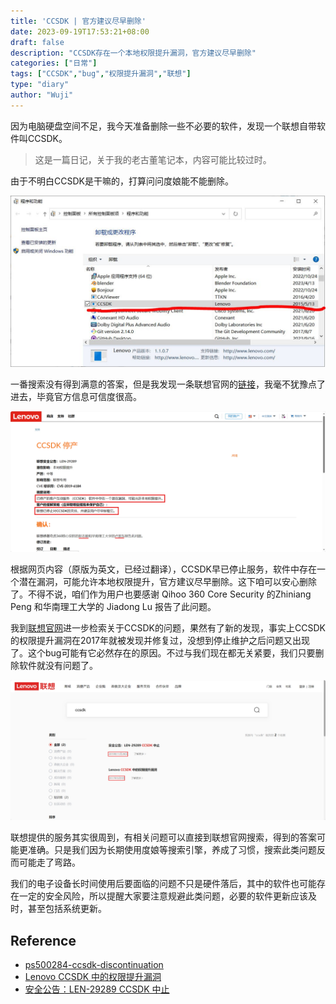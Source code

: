 ```yaml
---
title: 'CCSDK | 官方建议尽早删除'
date: 2023-09-19T17:53:21+08:00
draft: false
description: "CCSDK存在一个本地权限提升漏洞，官方建议尽早删除"
categories: ["日常"]
tags: ["CCSDK","bug","权限提升漏洞","联想"]
type: "diary"
author: "Wuji"
---
```


因为电脑硬盘空间不足，我今天准备删除一些不必要的软件，发现一个联想自带软件叫CCSDK。

<!--more-->

> 这是一篇日记，关于我的老古董笔记本，内容可能比较过时。

由于不明白CCSDK是干嘛的，打算问问度娘能不能删除。

![](img/delete-ccsdk-01.jpg)

一番搜索没有得到满意的答案，但是我发现一条联想官网的[链接](https://support.lenovo.com/us/en/solutions/ps500284-ccsdk-discontinuation)，我毫不犹豫点了进去，毕竟官方信息可信度很高。

![](img/delete-ccsdk-02.png)

根据网页内容（原版为英文，已经过翻译），CCSDK早已停止服务，软件中存在一个潜在漏洞，可能允许本地权限提升，官方建议尽早删除。这下咱可以安心删除了。不得不说，咱们作为用户也要感谢 Qihoo 360 Core Security 的Zhiniang Peng 和华南理工大学的 Jiadong Lu 报告了此问题。

我到[联想官网](https://www.lenovo.com.cn/)进一步检索关于CCSDK的问题，果然有了新的发现，事实上CCSDK的权限提升漏洞在2017年就被发现并修复过，没想到停止维护之后问题又出现了。这个bug可能有它必然存在的原因。不过与我们现在都无关紧要，我们只要删除软件就没有问题了。

![](img/delete-ccsdk-03.png)

联想提供的服务其实很周到，有相关问题可以直接到联想官网搜索，得到的答案可能更准确。只是我们因为长期使用度娘等搜索引擎，养成了习惯，搜索此类问题反而可能走了弯路。

我们的电子设备长时间使用后要面临的问题不只是硬件落后，其中的软件也可能存在一定的安全风险，所以提醒大家要注意规避此类问题，必要的软件更新应该及时，甚至包括系统更新。

## Reference
* [ps500284-ccsdk-discontinuation](https://support.lenovo.com/us/zc/solutions/ps500284-ccsdk-discontinuation)
* [Lenovo CCSDK 中的权限提升漏洞](https://iknowledge.lenovo.com.cn/detail/157990.html)
* [安全公告：LEN-29289 CCSDK 中止](https://iknowledge.lenovo.com.cn/detail/185937.html)